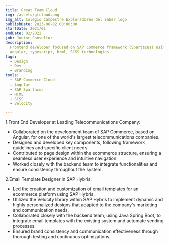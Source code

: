 ```yaml
---
title: Great Team Cloud
img: /assets/gtcloud.png
img_alt: Colegio Campestre Exploradores del Saber logo
publishDate: 2023-06-02 00:00:00
startDate: 2021/01
endDate: 02/2022
job: Junior Consultor
description:
  Frontend developer focused on SAP Commerce framework (Spartacus) using javascript,
  angular, typescript, html, SCSS technologies.
tags:
  - Design
  - Dev
  - Branding
tools:
  - SAP Commerce Cloud
  - Angular
  - SAP Spartacus
  - HTML
  - SCSS
  - Velocity

---
```


1.Front End Developer at Leading Telecommunications Company:

- Collaborated on the development team of SAP Commerce, based on Angular, for one of the world's largest telecommunications companies.
- Designed and developed key components, following framework guidelines and specific client needs.
- Contributed to page design within the ecommerce structure, ensuring a seamless user experience and intuitive navigation.
- Worked closely with the backend team to integrate functionalities and ensure consistency throughout the system.

2.Email Template Designer in SAP Hybris:

- Led the creation and customization of email templates for an ecommerce platform using SAP Hybris.
- Utilized the Velocity library within SAP Hybris to implement dynamic and highly personalized designs that adapted to the company's marketing and communication needs.
- Collaborated closely with the backend team, using Java Spring Boot, to integrate email templates with the existing system and automate sending processes.
- Ensured brand consistency and communication effectiveness through thorough testing and continuous optimizations.